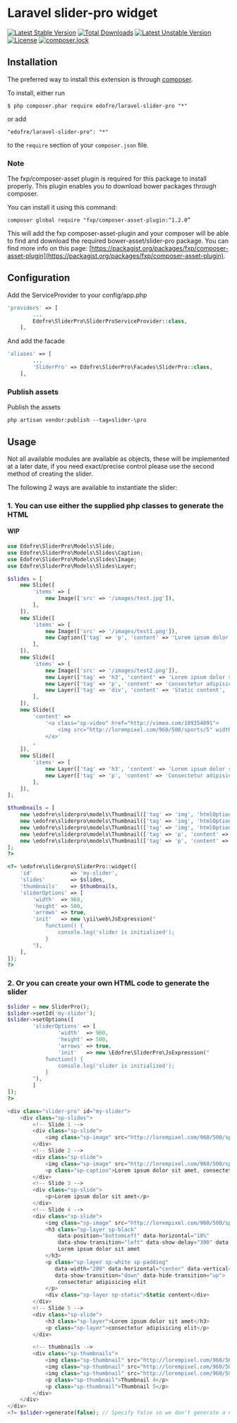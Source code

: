 # Laravel slider-pro widget

[![Latest Stable Version](https://poser.pugx.org/edofre/laravel-slider-pro/v/stable)](https://packagist.org/packages/edofre/laravel-slider-pro)
[![Total Downloads](https://poser.pugx.org/edofre/laravel-slider-pro/downloads)](https://packagist.org/packages/edofre/laravel-slider-pro)
[![Latest Unstable Version](https://poser.pugx.org/edofre/laravel-slider-pro/v/unstable)](https://packagist.org/packages/edofre/laravel-slider-pro)
[![License](https://poser.pugx.org/edofre/laravel-slider-pro/license)](https://packagist.org/packages/edofre/laravel-slider-pro)
[![composer.lock](https://poser.pugx.org/edofre/laravel-slider-pro/composerlock)](https://packagist.org/packages/edofre/laravel-slider-pro)

## Installation

The preferred way to install this extension is through [composer](http://getcomposer.org/download/).

To install, either run

```
$ php composer.phar require edofre/laravel-slider-pro "*"
```

or add

```
"edofre/laravel-slider-pro": "*"
```

to the ```require``` section of your `composer.json` file.

### Note 
The fxp/composer-asset plugin is required for this package to install properly.
This plugin enables you to download bower packages through composer.

You can install it using this command:
```
composer global require "fxp/composer-asset-plugin:^1.2.0”
```

This will add the fxp composer-asset-plugin and your composer will be able to find and download the required bower-asset/slider-pro package.
You can find more info on this page: [https://packagist.org/packages/fxp/composer-asset-plugin](https://packagist.org/packages/fxp/composer-asset-plugin).

## Configuration
Add the ServiceProvider to your config/app.php
```php
'providers' => [
        ...
        Edofre\SliderPro\SliderProServiceProvider::class,
    ],
```

And add the facade
```php
'aliases' => [
        ...
        'SliderPro' => Edofre\SliderPro\Facades\SliderPro::class,
    ],
```

### Publish assets
Publish the assets
```
php artisan vendor:publish --tag=slider-\pro
```

## Usage 

Not all available modules are available as objects, these will be implemented at a later date, 
if you need exact/precise control please use the second method of creating the slider.

The following 2 ways are available to instantiate the slider:

### 1. You can use either the supplied php classes to generate the HTML

#### WIP
```php
use Edofre\SliderPro\Models\Slide;
use Edofre\SliderPro\Models\Slides\Caption;
use Edofre\SliderPro\Models\Slides\Image;
use Edofre\SliderPro\Models\Slides\Layer;

$slides = [
	new Slide([
		'items' => [
			new Image(['src' => '/images/test.jpg']),
		],
	]),
	new Slide([
		'items' => [
			new Image(['src' => '/images/test1.png']),
			new Caption(['tag' => 'p', 'content' => 'Lorem ipsum dolor sit amet, consectetur adipisicing elit.']),
		],
	]),
	new Slide([
		'items' => [
			new Image(['src' => '/images/test2.png']),
			new Layer(['tag' => 'h3', 'content' => 'Lorem ipsum dolor sit amet', 'htmlOptions' => ['class' => 'sp-black', 'data-position' => "bottomLeft", 'data-horizontal' => "10%", 'data-show-transition' => "left", 'data-show-delay' => "300", 'data-hide-transition' => "right"]]),
			new Layer(['tag' => 'p', 'content' => 'consectetur adipisicing elit', 'htmlOptions' => ['class' => 'sp-white sp-padding', 'data-width' => "200", 'data-horizontal' => "center", 'data-vertical' => "40%", 'data-show-transition' => "down", 'data-hide-transition' => "up"]]),
			new Layer(['tag' => 'div', 'content' => 'Static content', 'htmlOptions' => ['class' => 'sp-static']]),
		],
	]),
	new Slide([
		'content' =>
			'<a class="sp-video" href="http://vimeo.com/109354891">
				<img src="http://lorempixel.com/960/500/sports/5" width="500" height="300"/>
			</a>'
		,
	]),
	new Slide([
		'items' => [
			new Layer(['tag' => 'h3', 'content' => 'Lorem ipsum dolor sit amet']),
			new Layer(['tag' => 'p', 'content' => 'Consectetur adipisicing elit']),
		],
	]),
];

$thumbnails = [
	new \edofre\sliderpro\models\Thumbnail(['tag' => 'img', 'htmlOptions' => ['src' => "/images/ttest.jpg", 'data-src' => "/images/test.jpg"]]),
	new \edofre\sliderpro\models\Thumbnail(['tag' => 'img', 'htmlOptions' => ['src' => "/images/ttest1.png", 'data-src' => "/images/test1.png"]]),
	new \edofre\sliderpro\models\Thumbnail(['tag' => 'img', 'htmlOptions' => ['src' => "/images/ttest2.png", 'data-src' => "/images/test2.png"]]),
	new \edofre\sliderpro\models\Thumbnail(['tag' => 'p', 'content' => 'Thumbnail for video']),
	new \edofre\sliderpro\models\Thumbnail(['tag' => 'p', 'content' => 'Thumbnail 5']),
];
?>

<?= \edofre\sliderpro\SliderPro::widget([
	'id'            => 'my-slider',
	'slides'        => $slides,
	'thumbnails'    => $thumbnails,
	'sliderOptions' => [
		'width'  => 960,
		'height' => 500,
		'arrows' => true,
		'init'   => new \yii\web\JsExpression("
			function() {
				console.log('slider is initialized');
			}
		"),
	],
]);
?>
```

### 2. Or you can create your own HTML code to generate the slider

```php
$slider = new SliderPro();
$slider->setId('my-slider');
$slider->setOptions([
        'sliderOptions' => [
                'width'  => 960,
                'height' => 500,
                'arrows' => true,
                'init'   => new \Edofre\SliderPro\JsExpression("
            function() {
                console.log('slider is initialized');
            }
        "),
        ]
]); 
?>

<div class="slider-pro" id="my-slider">
    <div class="sp-slides">
        <!-- Slide 1 -->
        <div class="sp-slide">
            <img class="sp-image" src="http://lorempixel.com/960/500/sports/1"/>
        </div>
        <!-- Slide 2 -->
        <div class="sp-slide">
            <img class="sp-image" src="http://lorempixel.com/960/500/sports/2"/>
            <p class="sp-caption">Lorem ipsum dolor sit amet, consectetur adipisicing elit.</p>
        </div>
        <!-- Slide 3 -->
        <div class="sp-slide">
            <p>Lorem ipsum dolor sit amet</p>
        </div>
        <!-- Slide 4 -->
        <div class="sp-slide">
            <img class="sp-image" src="http://lorempixel.com/960/500/sports/3"/>
            <h3 class="sp-layer sp-black"
                data-position="bottomLeft" data-horizontal="10%"
                data-show-transition="left" data-show-delay="300" data-hide-transition="right">
                Lorem ipsum dolor sit amet
            </h3>
            <p class="sp-layer sp-white sp-padding"
               data-width="200" data-horizontal="center" data-vertical="40%"
               data-show-transition="down" data-hide-transition="up">
                consectetur adipisicing elit
            </p>
            <div class="sp-layer sp-static">Static content</div>
        </div>
        <!-- Slide 5 -->
        <div class="sp-slide">
            <h3 class="sp-layer">Lorem ipsum dolor sit amet</h3>
            <p class="sp-layer">consectetur adipisicing elit</p>
        </div>

        <!-- thumbnails -->
        <div class="sp-thumbnails">
            <img class="sp-thumbnail" src="http://lorempixel.com/960/500/sports/1" data-src="http://lorempixel.com/480/250/sports/1"/>
            <img class="sp-thumbnail" src="http://lorempixel.com/960/500/sports/2" data-src="http://lorempixel.com/480/250/sports/2"/>
            <img class="sp-thumbnail" src="http://lorempixel.com/960/500/sports/3" data-src="http://lorempixel.com/480/250/sports/3"/>
            <p class="sp-thumbnail">Thumbnail 4</p>
            <p class="sp-thumbnail">Thumbnail 5</p>
        </div>
    </div>
</div>
<?= $slider->generate(false); // Specify false so we don't generate a new <div> ?>
```